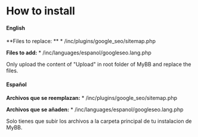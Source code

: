 # How to install

#### English
**Files to replace:	**
	* /inc/plugins/google_seo/sitemap.php

**Files to add:**
	* /inc/languages/espanol/googleseo.lang.php

Only upload the content of "Upload" in root folder of MyBB and replace the files.

#### Español
**Archivos que se reemplazan:**
	* /inc/plugins/google_seo/sitemap.php

**Archivos que se añaden:**
	* /inc/languages/espanol/googleseo.lang.php
	
Solo tienes que subir los archivos a la carpeta principal de tu instalacion de MyBB.